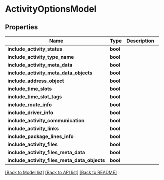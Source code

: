 # ActivityOptionsModel

## Properties
Name | Type | Description | Notes
------------ | ------------- | ------------- | -------------
**include_activity_status** | **bool** |  | [optional] 
**include_activity_type_name** | **bool** |  | [optional] 
**include_activity_meta_data** | **bool** |  | [optional] 
**include_activity_meta_data_objects** | **bool** |  | [optional] 
**include_address_object** | **bool** |  | [optional] 
**include_time_slots** | **bool** |  | [optional] 
**include_time_slot_tags** | **bool** |  | [optional] 
**include_route_info** | **bool** |  | [optional] 
**include_driver_info** | **bool** |  | [optional] 
**include_activity_communication** | **bool** |  | [optional] 
**include_activity_links** | **bool** |  | [optional] 
**include_package_lines_info** | **bool** |  | [optional] 
**include_activity_files** | **bool** |  | [optional] 
**include_activity_files_meta_data** | **bool** |  | [optional] 
**include_activity_files_meta_data_objects** | **bool** |  | [optional] 

[[Back to Model list]](../README.md#documentation-for-models) [[Back to API list]](../README.md#documentation-for-api-endpoints) [[Back to README]](../README.md)


